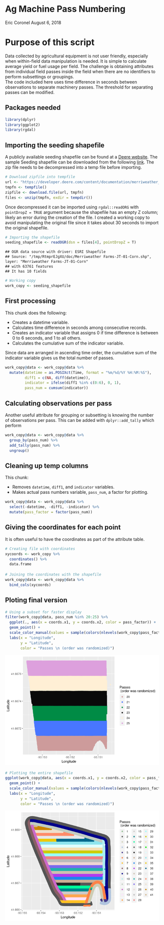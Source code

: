 Ag Machine Pass Numbering
================
Eric Coronel
August 6, 2018

# Purpose of this script

Data collected by agricultural equipment is not user friendly,
especially when within-field data manipulation is needed. It is simple
to calculate average yield or fuel usage per field. The challenge is
obtaining attributes from individual field passes inside the field when
there are no identifiers to perform subsettings or groupings.  
The code included here uses time difference in seconds between
observations to separate machinery passes. The threshold for separating
passes can be modified.

## Packages needed

``` r
library(dplyr)
library(ggplot2)
library(rgdal)
```

## Importing the seeding shapefile

A publicly available seeding shapefile can be found at a [Deere
website](https://developer.deere.com/#!documentation&doc=.%2Fmyjohndeere%2FfieldOperations.htm&anchor=).
The sample Seeding shapefile can be downloaded from the following
[link](https://developer.deere.com/content/documentation/merriweather_seeding.zip).
The zip file needs to be decompressed into a temp file before importing.

``` r
# Download zipfile into tempfile
url <- "https://developer.deere.com/content/documentation/merriweather_seeding.zip"
tmpfn <- tempfile()
zipfile <- download.file(url, tmpfn)
files <- unzip(tmpfn, exdir = tempdir())
```

Once decompressed it can be imported using `rgdal::readORG` with
`pointDropZ = TRUE` argument because the shapefile has an empty Z
column; likely an error during the creation of the file. I created a
working copy to avoid manipulating the original file since it takes
about 30 seconds to import the original shapefile.

``` r
# Importing the shapefile
seeding_shapefile <- readOGR(dsn = files[4], pointDropZ = T)
```

    ## OGR data source with driver: ESRI Shapefile 
    ## Source: "/tmp/RtmprEJgXU/doc/Merriweather Farms-JT-01-Corn.shp", layer: "Merriweather Farms-JT-01-Corn"
    ## with 63761 features
    ## It has 10 fields

``` r
# Working copy
work_copy <- seeding_shapefile
```

## First processing

This chunk does the following:

  - Creates a datetime variable.
  - Calculates time difference in seconds among consecutive records.
  - Creates an indicator variable that assigns 0 if time difference is
    between 0 to 6 seconds, and 1 to all others.
  - Calculates the cumulative sum of the indicator variable.

Since data are arranged in ascending time order, the cumulative sum of
the indicator variable gives us the total number of passes.

``` r
work_copy@data <- work_copy@data %>%
  mutate(datetime = as.POSIXct(Time, format = "%m/%d/%Y %H:%M:%S"),
         diff1 = c(NA, diff(datetime)),
         indicator = ifelse(diff1 %in% c(0:6), 0, 1),
         pass_num = cumsum(indicator))
```

## Calculating observations per pass

Another useful attribute for grouping or subsetting is knowing the
number of observations per pass. This can be added with
`dplyr::add_tally` which perform

``` r
work_copy@data <- work_copy@data %>%
  group_by(pass_num) %>%
  add_tally(pass_num) %>% 
  ungroup()
```

## Cleaning up temp columns

This chunk:

  - Removes `datetime`, `diff1`, and `indicator` variables.
  - Makes actual pass numbers variable, `pass_num`, a factor for
    plotting.

<!-- end list -->

``` r
work_copy@data <- work_copy@data %>%
  select(-datetime, -diff1, -indicator) %>%
  mutate(pass_factor = factor(pass_num))
```

## Giving the coordinates for each point

It is often useful to have the coordinates as part of the attribute
table.

``` r
# Creating file with coordinates
xycoords <- work_copy %>%
  coordinates() %>%
  data.frame

# Joining the coordinates with the shapefile
work_copy@data <- work_copy@data %>%
  bind_cols(xycoords)
```

## Ploting final version

``` r
# Using a subset for faster display
filter(work_copy@data, pass_num %in% 20:25) %>% 
  ggplot(., aes(x = coords.x1, y = coords.x2, color = pass_factor)) +
  geom_point() +
  scale_color_manual(values = sample(colors(nlevels(work_copy$pass_factor)))) +
  labs(x = "Longitude",
       y = "Latitude",
       color = "Passes \n (order was randomized)")
```

![](Process_script_files/figure-gfm/plotting-1.png)<!-- -->

``` r
# Plotting the entire shapefile
ggplot(work_copy@data, aes(x = coords.x1, y = coords.x2, color = pass_factor)) +
  geom_point() +
  scale_color_manual(values = sample(colors(nlevels(work_copy$pass_factor)))) +
  labs(x = "Longitude",
       y = "Latitude",
       color = "Passes \n (order was randomized)")
```

![](Process_script_files/figure-gfm/plotting-2.png)<!-- -->
